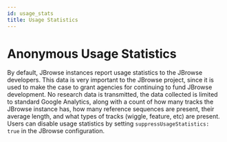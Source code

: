 ```yaml
---
id: usage_stats
title: Usage Statistics
---
```


# Anonymous Usage Statistics

By default, JBrowse instances report usage statistics to the JBrowse developers. This data is very important to the JBrowse project, since it is used to make the case to grant agencies for continuing to fund JBrowse development. No research data is transmitted, the data collected is limited to standard Google Analytics, along with a count of how many tracks the JBrowse instance has, how many reference sequences are present, their average length, and what types of tracks (wiggle, feature, etc) are present. Users can disable usage statistics by setting `suppressUsageStatistics: true` in the JBrowse configuration.
